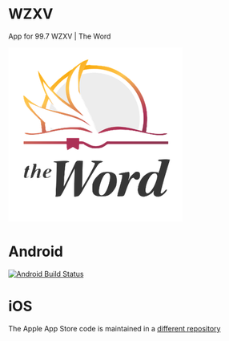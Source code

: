 # WZXV
App for 99.7 WZXV | The Word

[![WZXV - The Word](https://github.com/ccfingerlakes/wzxv/raw/master/wzxv.droid/Resources/drawable-xxxhdpi/logo.png)](http://wzxv.org)

# Android
[![Android Build Status](https://build.appcenter.ms/v0.1/apps/cd42ce0f-0d98-4250-bf87-c70ee53db132/branches/master/badge)](https://appcenter.ms)

# iOS
The Apple App Store code is maintained in a [different repository](https://github.com/Manguelo/WZXV)
